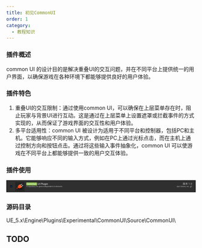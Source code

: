 ```yaml
---
title: 初见CommonUI
order: 1
category:
  - 教程知识
---
```


### 插件概述

common UI 的设计目的是解决重叠UI的交互问题，并在不同平台上提供统一的用户界面，以确保游戏在各种环境下都能够提供良好的用户体验。

### 插件特色

1. 重叠UI的交互限制：通过使用common UI，可以确保在上层菜单存在时，阻止玩家与背景UI进行互动。这是通过在上层菜单上设置遮罩或拦截事件的方式实现的，从而保证了游戏界面的交互性和用户体验。
2. 多平台适用性：common UI 被设计为适用于不同平台和控制器，包括PC和主机。它能够响应不同的输入方式，例如在PC上通过光标点击，而在主机上通过控制方向和按钮点击。通过将这些输入事件抽象化，common UI 可以使游戏在不同平台上都能够提供一致的用户交互体验。

### 插件使用

![](..%2Fassets%2Fcommonui.jpg)

### 源码目录

<ChatMessage avatar="../../../assets/emoji/dsyj.png" :avatarWidth="40">
UE_5.x\Engine\Plugins\Experimental\CommonUI\Source\CommonUI\
</ChatMessage>

## TODO